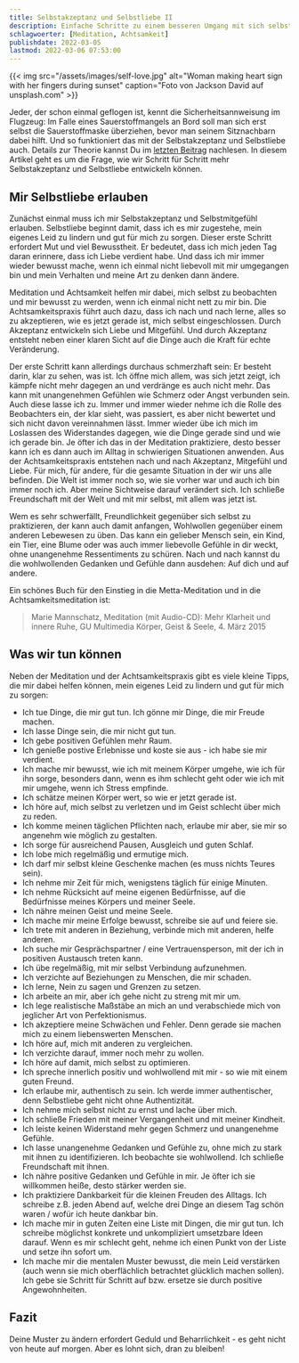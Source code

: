 ```yaml
---
title: Selbstakzeptanz und Selbstliebe II
description: Einfache Schritte zu einem besseren Umgang mit sich selbst
schlagwoerter: [Meditation, Achtsamkeit]
publishdate: 2022-03-05
lastmod: 2022-03-06 07:53:00
---
```


{{< img src="/assets/images/self-love.jpg" alt="Woman making heart sign with her fingers during sunset" caption="Foto von Jackson David auf unsplash.com" >}}

Jeder, der schon einmal geflogen ist, kennt die Sicherheitsannweisung im Flugzeug: Im Falle eines Sauerstoffmangels an Bord soll man sich erst selbst die Sauerstoffmaske überziehen, bevor man seinem Sitznachbarn dabei hilft. Und so funktioniert das mit der Selbstakzeptanz und Selbstliebe auch. Details zur Theorie kannst Du im [letzten Beitrag][1] nachlesen. In diesem Artikel geht es um die Frage, wie wir Schritt für Schritt mehr Selbstakzeptanz und Selbstliebe entwickeln können.


## Mir Selbstliebe erlauben

Zunächst einmal muss ich mir Selbstakzeptanz und Selbstmitgefühl erlauben. Selbstliebe beginnt damit, dass ich es mir zugestehe, mein eigenes Leid zu lindern und gut für mich zu sorgen. Dieser erste Schritt erfordert Mut und viel Bewusstheit. Er bedeutet, dass ich mich jeden Tag daran erinnere, dass ich Liebe verdient habe. Und dass ich mir immer wieder bewusst mache, wenn ich einmal nicht liebevoll mit mir umgegangen bin und mein Verhalten und meine Art zu denken dann ändere. 

Meditation und Achtsamkeit helfen mir dabei, mich selbst zu beobachten und mir bewusst zu werden, wenn ich einmal nicht nett zu mir bin. Die Achtsamkeitspraxis führt auch dazu, dass ich nach und nach lerne, alles so zu akzeptieren, wie es jetzt gerade ist, mich selbst eingeschlossen. Durch Akzeptanz entwickeln sich Liebe und Mitgefühl. Und durch Akzeptanz entsteht neben einer klaren Sicht auf die Dinge auch die Kraft für echte Veränderung. 

Der erste Schritt kann allerdings durchaus schmerzhaft sein: Er besteht darin, klar zu sehen, was ist. Ich öffne mich allem, was sich jetzt zeigt, ich kämpfe nicht mehr dagegen an und verdränge es auch nicht mehr. Das kann mit unangenehmen Gefühlen wie Schmerz oder Angst verbunden sein. Auch diese lasse ich zu. Immer und immer wieder nehme ich die Rolle des Beobachters ein, der klar sieht, was passiert, es aber nicht bewertet und sich nicht davon vereinnahmen lässt. Immer wieder übe ich mich im Loslassen des Widerstandes dagegen, wie die Dinge gerade sind und wie ich gerade bin. Je öfter ich das in der Meditation praktiziere, desto besser kann ich es dann auch im Alltag in schwierigen Situationen anwenden. Aus der Achtsamkeitspraxis entstehen nach und nach Akzeptanz, Mitgefühl und Liebe. Für mich, für andere, für die gesamte Situation in der wir uns alle befinden. Die Welt ist immer noch so, wie sie vorher war und auch ich bin immer noch ich. Aber meine Sichtweise darauf verändert sich. Ich schließe Freundschaft mit der Welt und mit mir selbst, mit allem was jetzt ist.

Wem es sehr schwerfällt, Freundlichkeit gegenüber sich selbst zu praktizieren, der kann auch damit anfangen, Wohlwollen gegenüber einem anderen Lebewesen zu üben. Das kann ein gelieber Mensch sein, ein Kind, ein Tier, eine Blume oder was auch immer liebevolle Gefühle in dir weckt, ohne unangenehme Ressentiments zu schüren. Nach und nach kannst du die wohlwollenden Gedanken und Gefühle dann ausdehen: Auf dich und auf andere. 


Ein schönes Buch für den Einstieg in die Metta-Meditation und in die Achtsamkeitsmeditation ist:

> Marie Mannschatz, Meditation (mit Audio-CD): Mehr Klarheit und innere Ruhe, GU Multimedia Körper, Geist & Seele, 4. März 2015 


## Was wir tun können 

Neben der Meditation und der Achtsamkeitspraxis gibt es viele kleine Tipps, die mir dabei helfen können, mein eigenes Leid zu lindern und gut für mich zu sorgen:
- Ich tue Dinge, die mir gut tun. Ich gönne mir Dinge, die mir Freude machen.
- Ich lasse Dinge sein, die mir nicht gut tun.
- Ich gebe positiven Gefühlen mehr Raum.
- Ich genieße postive Erlebnisse und koste sie aus - ich habe sie mir verdient.
- Ich mache mir bewusst, wie ich mit meinem Körper umgehe, wie ich für ihn sorge, besonders dann, wenn es ihm schlecht geht oder wie ich mit mir umgehe, wenn ich Stress empfinde.
- Ich schätze meinen Körper wert, so wie er jetzt gerade ist.
- Ich höre auf, mich selbst zu verletzen und im Geist schlecht über mich zu reden.
- Ich komme meinen täglichen Pflichten nach, erlaube mir aber, sie mir so angenehm wie möglich zu gestalten.
- Ich sorge für ausreichend Pausen, Ausgleich und guten Schlaf.
- Ich lobe mich regelmäßig und ermutige mich.
- Ich darf mir selbst kleine Geschenke machen (es muss nichts Teures sein).
- Ich nehme mir Zeit für mich, wenigstens täglich für einige Minuten.
- Ich nehme Rücksicht auf meine eigenen Bedürfnisse, auf die Bedürfnisse meines Körpers und meiner Seele.
- Ich nähre meinen Geist und meine Seele.
- Ich mache mir meine Erfolge bewusst, schreibe sie auf und feiere sie.
- Ich trete mit anderen in Beziehung, verbinde mich mit anderen, helfe anderen.
- Ich suche mir Gesprächspartner / eine Vertrauensperson, mit der ich in positiven Austausch treten kann.
- Ich übe regelmäßig, mit mir selbst Verbindung aufzunehmen.
- Ich verzichte auf Beziehungen zu Menschen, die mir schaden.
- Ich lerne, Nein zu sagen und Grenzen zu setzen.
- Ich arbeite an mir, aber ich gehe nicht zu streng mit mir um.
- Ich lege realistische Maßstäbe an mich an und verabschiede mich von jeglicher Art von Perfektionismus.
- Ich akzeptiere meine Schwächen und Fehler. Denn gerade sie machen mich zu einem liebenswerten Menschen.
- Ich höre auf, mich mit anderen zu vergleichen.
- Ich verzichte darauf, immer noch mehr zu wollen.
- Ich höre auf damit, mich selbst zu optimieren.
- Ich spreche innerlich positiv und wohlwollend mit mir - so wie mit einem guten Freund.
- Ich erlaube mir, authentisch zu sein. Ich werde immer authentischer, denn Selbstliebe geht nicht ohne Authentizität.
- Ich nehme mich selbst nicht zu ernst und lache über mich.
- Ich schließe Frieden mit meiner Vergangenheit und mit meiner Kindheit.
- Ich leiste keinen Widerstand mehr gegen Schmerz und unangenehme Gefühle.
- Ich lasse unangenehme Gedanken und Gefühle zu, ohne mich zu stark mit ihnen zu identifizieren. Ich beobachte sie wohlwollend. Ich schließe Freundschaft mit ihnen.
- Ich nähre positive Gedanken und Gefühle in mir. Je öfter ich sie willkommen heiße, desto stärker werden sie.
- Ich praktiziere Dankbarkeit für die kleinen Freuden des Alltags. Ich schreibe z.B. jeden Abend auf, welche drei Dinge an diesem Tag schön waren / wofür ich heute dankbar bin.
- Ich mache mir in guten Zeiten eine Liste mit Dingen, die mir gut tun. Ich schreibe möglichst konkrete und unkompliziert umsetzbare Ideen darauf. Wenn es mir schlecht geht, nehme ich einen Punkt von der Liste und setze ihn sofort um.
- Ich mache mir die mentalen Muster bewusst, die mein Leid verstärken (auch wenn sie mich oberflächlich betrachtet glücklich machen sollen). Ich gebe sie Schritt für Schritt auf bzw. ersetze sie durch positive Angewohnheiten.


## Fazit

Deine Muster zu ändern erfordert Geduld und Beharrlichkeit - es geht nicht von heute auf morgen. Aber es lohnt sich, dran zu bleiben!



[1]: /artikel/2022/selbstakzeptanz/


